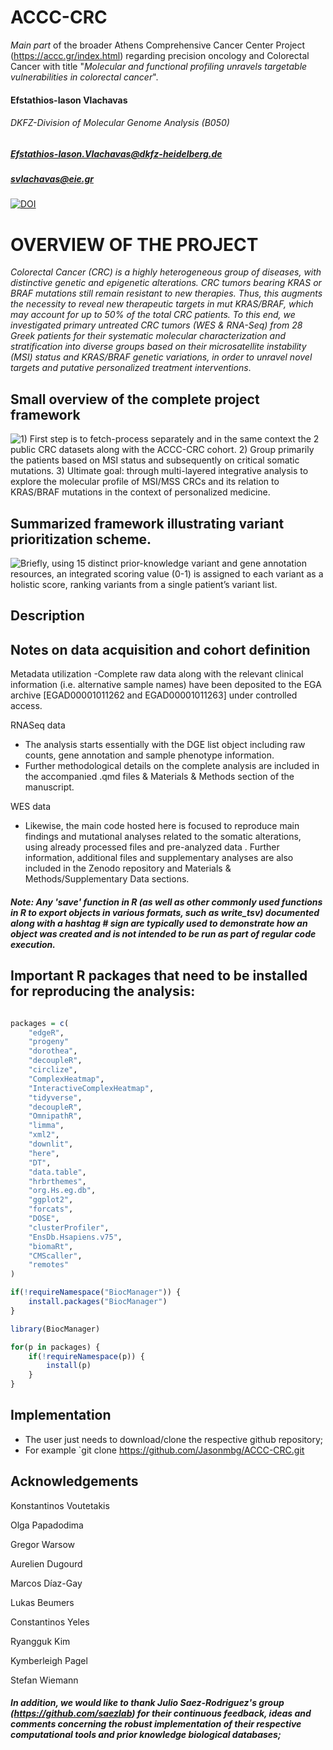 # ACCC-CRC
*Main part* of the broader Athens Comprehensive Cancer Center Project (https://accc.gr/index.html) regarding precision oncology and Colorectal Cancer with title "*Molecular and functional profiling unravels targetable vulnerabilities in colorectal cancer*".

#### Efstathios-Iason Vlachavas
###### DKFZ-Division of Molecular Genome Analysis (B050)
##### Efstathios-Iason.Vlachavas@dkfz-heidelberg.de
##### svlachavas@eie.gr

[![DOI](https://zenodo.org/badge/DOI/10.5281/zenodo.10959700.svg)](https://doi.org/10.5281/zenodo.10959700)

# OVERVIEW OF THE PROJECT

*Colorectal Cancer (CRC) is a highly heterogeneous group of diseases, with distinctive genetic and epigenetic alterations. CRC tumors bearing KRAS or BRAF mutations still remain resistant to new therapies. Thus, this augments the necessity to reveal new therapeutic targets in mut KRAS/BRAF, which may account for up to 50% of the total CRC patients. To this end, we investigated primary untreated CRC tumors (WES & RNA-Seq) from 28 Greek patients for their systematic molecular characterization and stratification into diverse groups based on their microsatellite instability (MSI) status and KRAS/BRAF genetic variations, in order to unravel novel targets and putative personalized treatment interventions*.

## Small overview of the complete project framework

![1) First step is to fetch-process separately and in the same context the 2 public CRC datasets along with the ACCC-CRC cohort.
2) Group primarily the patients based on MSI status and subsequently on critical somatic mutations.
3) Ultimate goal: through multi-layered integrative analysis to explore the molecular profile of MSI/MSS CRCs and its relation to KRAS/BRAF mutations in the context of personalized medicine.
](./Graphical_Abstract_ACCC_CRC_project.png)

## Summarized framework illustrating variant prioritization scheme. 

![Briefly, using 15 distinct prior-knowledge variant and gene annotation resources, an integrated scoring value (0-1) is assigned to each variant as a holistic score, ranking variants from a single patient’s variant list.
](./SVRACAS_Overview_ACCC_CRC_Project.png)

## Description

## Notes on data acquisition and cohort definition

Metadata utilization
-Complete raw data along with the relevant clinical information (i.e. alternative sample names) have been deposited to the EGA archive [EGAD00001011262 and EGAD00001011263] under controlled access.

RNASeq data
- The analysis starts essentially with the DGE list object including raw counts, gene annotation and sample phenotype information.
- Further methodological details on the complete analysis are included in the accompanied .qmd files & Materials & Methods section of the manuscript.

WES data
- Likewise, the main code hosted here is focused to reproduce main findings and mutational analyses related to the somatic alterations, using already processed files and pre-analyzed data . Further information, additional files and supplementary analyses are also included in the Zenodo repository and Materials & Methods/Supplementary Data sections.

##### **Note**: Any 'save' function in R (as well as other commonly used functions in R to export objects in various formats, such as *write_tsv*) documented along with a hashtag # sign are typically used to demonstrate how an object was created and is not intended to be run as part of regular code execution.

## Important R packages that need to be installed for reproducing the analysis:

```r

packages = c(
    "edgeR",
    "progeny"
    "dorothea",
    "decoupleR",
    "circlize",
    "ComplexHeatmap",
    "InteractiveComplexHeatmap",
    "tidyverse",
    "decoupleR",
    "OmnipathR",
    "limma",
    "xml2",
    "downlit",
    "here",
    "DT",
    "data.table",
    "hrbrthemes",
    "org.Hs.eg.db",
    "ggplot2",
    "forcats",
    "DOSE",
    "clusterProfiler",
    "EnsDb.Hsapiens.v75",
    "biomaRt",
    "CMScaller",
    "remotes"
)

if(!requireNamespace("BiocManager")) {
    install.packages("BiocManager")
}

library(BiocManager)

for(p in packages) {
    if(!requireNamespace(p)) {
        install(p)
    }
}

```
## Implementation

- The user just needs to download/clone the respective github repository;
- For example `git clone https://github.com/Jasonmbg/ACCC-CRC.git


## Acknowledgements

Konstantinos Voutetakis

Olga Papadodima

Gregor Warsow

Aurelien Dugourd

Marcos Díaz-Gay

Lukas Beumers

Constantinos Yeles

Ryangguk Kim

Kymberleigh Pagel

Stefan Wiemann

##### In addition, we would like to thank Julio Saez-Rodriguez's group (https://github.com/saezlab) for their continuous feedback, ideas and comments concerning the robust implementation of their respective computational tools and prior knowledge biological databases;
